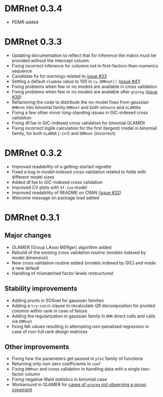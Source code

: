 
# DMRnet 0.3.4

- PDMR added

# DMRnet 0.3.3

- Updating documentation to reflect that for inference the matrix must be provided without the intercept column
- Fixing incorrect inference for columns not in first-factors-then-numerics sequence
- Candidate fix for warnings related to [issue #33](https://github.com/SzymonNowakowski/DMRnet/issues/33)
- Setting a default `nlambda` value to 100 in `cv.DMRnet()` ([issue #41](https://github.com/SzymonNowakowski/DMRnet/issues/41))
- Fixing problems when few or no models are available in cross validation
- Fixing problems when few or no models are available after `grpreg` ([issue #39](https://github.com/SzymonNowakowski/DMRnet/issues/39))
- Refactoring the code to distribute the no-model fixes from gaussian `DMRnet` into binomial family `DMRnet` and both `SOSnet`s and `GLAMER`s
- Fixing a few other minor long-standing issues in GIC-indexed cross validation
- Fixing df.1se in GIC-indexed cross validation for binomial GLAMER
- Fixing incorrect loglik calculation for the first (largest) model in binomial family, for both `GLAMER` (`-Inf`) and `DMRnet` (incorrect)

# DMRnet 0.3.2

- Improved readability of a getting-started vignette
- Fixed a bug in model-indexed cross validation related to folds with different model sizes
- Added df.1se to GIC-indexed cross validation
- Improved CV plots with `df.1se` model
- Improved readability of README on CRAN ([issue #32](https://github.com/SzymonNowakowski/DMRnet/issues/32))
- Welcome message on package load added

# DMRnet 0.3.1

## Major changes

- GLAMER (Group LAsso MERger) algorithm added
- Rebuild of the existing cross validation routine (models indexed by model dimension)
- New cross validation routine added (models indexed by GIC) and made a new default
- Handling of mismatched factor levels restructured

## Stability improvements

- Adding pivots in SOSnet for gaussian families
- Adding a `try`-`catch` clause to recalculate QR decomposition for pivoted columns within rank in case of failure
- Adding the regularization in gaussian family in `DMR` direct calls and calls via `DMRnet`
- fixing NA values resulting in attempting non-penalized regression in case of non-full rank design matrices

## Other improvements

- Fixing how the parameters get passed in `plot` family of functions
- Returning only non-zero coefficients in `coef`
- Fixing `DRMnet` and cross validation in handling data with a single two-factor column
- Fixing negative Wald statistics in binomial case
- Workaround in GLAMER for [cases of `grpreg` not observing a group constraint](https://github.com/pbreheny/grpreg/issues/54)
